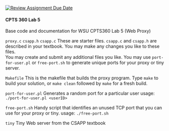 [![Review Assignment Due Date](https://classroom.github.com/assets/deadline-readme-button-24ddc0f5d75046c5622901739e7c5dd533143b0c8e959d652212380cedb1ea36.svg)](https://classroom.github.com/a/brELPr1L)

#### CPTS 360 Lab 5

Base code and documentation for WSU CPTS360 Lab 5 (Web Proxy)

`proxy.c`
`csapp.h`
`csapp.c`
    These are starter files.  `csapp.c` and `csapp.h` are described in
    your textbook. You may make any changes you like to these files.  
    You may create and submit any additional files you like. 
    You may use `port-for-user.pl` or `free-port.sh` to generate
    unique ports for your proxy or tiny server. 

`Makefile`
    This is the makefile that builds the proxy program.  Type `make`
    to build your solution, or `make clean` followed by `make` for a
    fresh build. 

`port-for-user.pl`
    Generates a random port for a particular user
    usage: `./port-for-user.pl <userID>`

`free-port.sh`
    Handy script that identifies an unused TCP port that you can use
    for your proxy or tiny. 
    usage: `./free-port.sh`

`tiny`
    Tiny Web server from the CSAPP textbook

